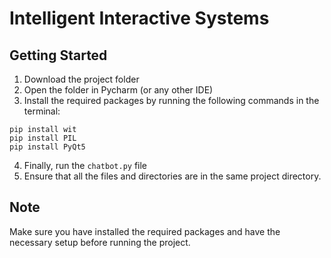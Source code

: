 # Intelligent Interactive Systems

## Getting Started

1. Download the project folder
2. Open the folder in Pycharm (or any other IDE)
3. Install the required packages by running the following commands in the terminal:

```
pip install wit
pip install PIL
pip install PyQt5
```

4. Finally, run the `chatbot.py` file
5. Ensure that all the files and directories are in the same project directory.

## Note

Make sure you have installed the required packages and have the necessary setup before running the project.
